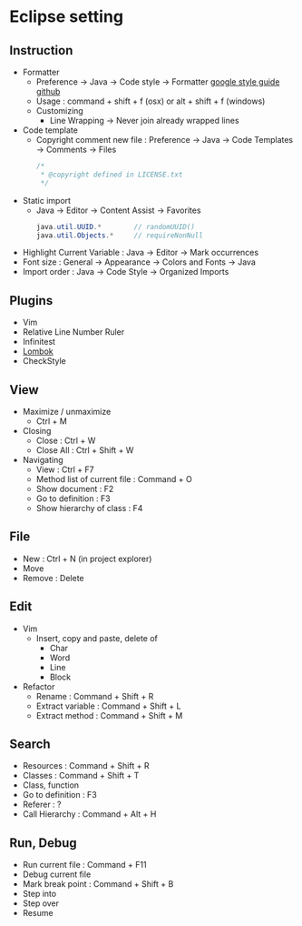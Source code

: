 # Eclipse setting

## Instruction

- Formatter
  - Preference -> Java -> Code style -> Formatter [google style guide github](https://github.com/google/styleguide)
  - Usage : command + shift + f (osx) or alt + shift + f (windows)
  - Customizing
    - Line Wrapping -> Never join already wrapped lines
- Code template
  - Copyright comment new file : Preference -> Java -> Code Templates -> Comments -> Files
    ```java
    /*
     * @copyright defined in LICENSE.txt
     */

    ```
- Static import
  - Java -> Editor -> Content Assist -> Favorites
    ```java
    java.util.UUID.*        // randomUUID()
    java.util.Objects.*     // requireNonNull

- Highlight Current Variable : Java -> Editor -> Mark occurrences
- Font size : General -> Appearance -> Colors and Fonts -> Java
- Import order : Java -> Code Style -> Organized Imports

## Plugins

- Vim
- Relative Line Number Ruler
- Infinitest
- [Lombok](https://projectlombok.org/download)
- CheckStyle

## View

- Maximize / unmaximize
  - Ctrl + M
- Closing
  - Close : Ctrl + W
  - Close All : Ctrl + Shift + W
- Navigating
  - View : Ctrl + F7
  - Method list of current file : Command + O
  - Show document : F2
  - Go to definition : F3
  - Show hierarchy of class : F4

## File

- New : Ctrl + N (in project explorer)
- Move
- Remove : Delete

## Edit

- Vim
  - Insert, copy and paste, delete of
    - Char
    - Word
    - Line
    - Block
- Refactor
  - Rename : Command + Shift + R
  - Extract variable : Command + Shift + L
  - Extract method : Command + Shift + M

## Search

- Resources : Command + Shift + R
- Classes : Command + Shift + T
- Class, function
- Go to definition : F3
- Referer : ?
- Call Hierarchy : Command + Alt + H

## Run, Debug

- Run current file : Command + F11
- Debug current file
- Mark break point : Command + Shift + B
- Step into
- Step over
- Resume

